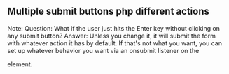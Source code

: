 ## Multiple submit buttons php different actions

Note: Question: What if the user just hits the Enter key without clicking on any submit button?
      Answer: Unless you change it, it will submit the form with whatever action it has by default. 
      If that's not what you want, you can set up whatever behavior you want via an onsubmit listener 
      on the <form> element.
